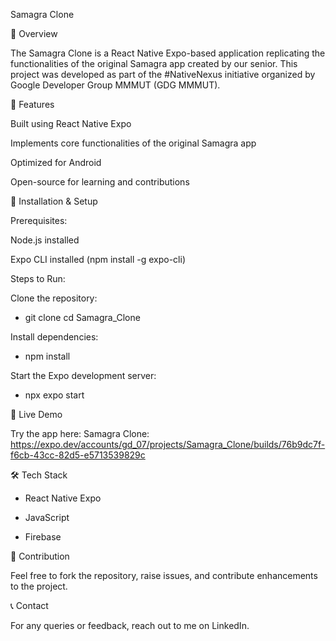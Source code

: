 Samagra Clone

📌 Overview

The Samagra Clone is a React Native Expo-based application replicating the functionalities of the original Samagra app created by our senior. This project was developed as part of the #NativeNexus initiative organized by Google Developer Group MMMUT (GDG MMMUT).

🚀 Features

Built using React Native Expo

Implements core functionalities of the original Samagra app

Optimized for Android

Open-source for learning and contributions

📲 Installation & Setup

Prerequisites:

Node.js installed

Expo CLI installed (npm install -g expo-cli)

Steps to Run:

Clone the repository:

- git clone <repository-link>
cd Samagra_Clone

Install dependencies:

- npm install

Start the Expo development server:

- npx expo start

🔗 Live Demo

Try the app here: Samagra Clone: https://expo.dev/accounts/gd_07/projects/Samagra_Clone/builds/76b9dc7f-f6cb-43cc-82d5-e5713539829c

🛠️ Tech Stack

- React Native Expo

- JavaScript

- Firebase 

🤝 Contribution

Feel free to fork the repository, raise issues, and contribute enhancements to the project.

📞 Contact

For any queries or feedback, reach out to me on LinkedIn.
